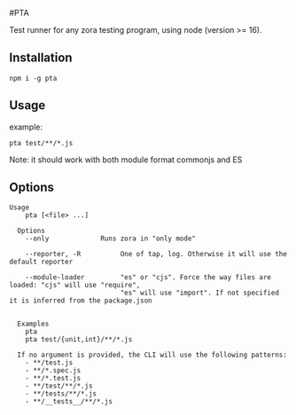 #PTA

Test runner for any zora testing program, using node (version >= 16). 

## Installation

``npm i -g pta``

## Usage

example: 

``pta test/**/*.js``

Note: it should work with both module format commonjs and ES 

## Options

```
Usage
    pta [<file> ...]

  Options
    --only             Runs zora in "only mode"

    --reporter, -R          One of tap, log. Otherwise it will use the default reporter

    --module-loader         "es" or "cjs". Force the way files are loaded: "cjs" will use "require",
                            "es" will use "import". If not specified it is inferred from the package.json


  Examples
    pta
    pta test/{unit,int}/**/*.js

  If no argument is provided, the CLI will use the following patterns:
    - **/test.js
    - **/*.spec.js
    - **/*.test.js
    - **/test/**/*.js
    - **/tests/**/*.js
    - **/__tests__/**/*.js
```

